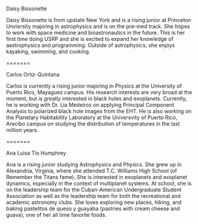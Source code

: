 
Daisy Bissonette

Daisy Bissonette is from upstate New York and is a rising junior at Princeton Unviersity majoring in astrophysics and is on the pre-med track. She hopes to work with space medicine and bioastronautics in the future. This is her first time doing USRP and she is excited to expand her knowledge of aastrophysics and programming. Outside of astrophysics, she enjoys kayaking, swimming, and cooking. 

=======

Carlos Ortiz-Quintana

Carlos is currently a rising junior majoring in Physics at the University of Puerto Rico, Mayaguez campus. His research interests are very broad at the moment, but is greatly interested in black holes and exoplanets. Currently, he is working with Dr. Lia Medeiros on applying Principal Component Analysis to polarized black hole images from the EHT. He is also working on the Planetary Habitability Laboratory at the Universvity of Puerto Rico, Arecibo campus on studying the distribution of temperatures in the last million years.  

=======

Ana Luisa Tio Humphrey

Ana is a rising junior studying Astrophysics and Physics. She grew up in Alexandria, Virginia, where she attended T.C. Williams High School (of Remember the Titans fame). She is interested in exoplanets and exoplanet dynamics, especially in the context of multiplanet systems. At school, she is on the leadership team for the Cuban-American Undergraduate Student Association as well as the leadership team for both the recreational and academic astronomy clubs. She loves exploring new places, hiking, and baking pastelitos de queso y guayaba (pastries with cream cheese and guava), one of her all time favorite foods.

